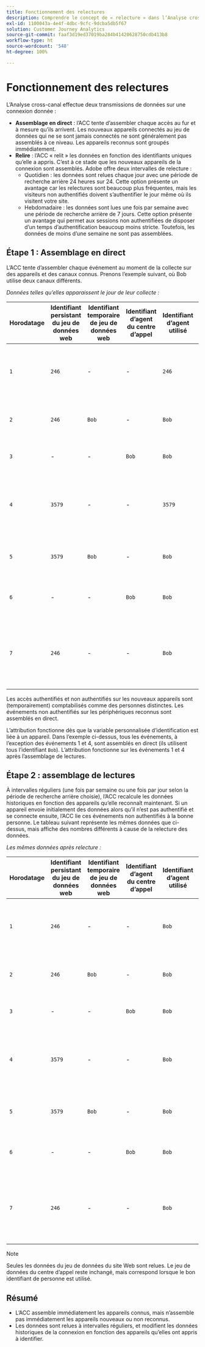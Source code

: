 ```yaml
---
title: Fonctionnement des relectures
description: Comprendre le concept de « relecture » dans l’Analyse cross-canal
exl-id: 1100043a-4e4f-4dbc-9cfc-9dcba5db5f67
solution: Customer Journey Analytics
source-git-commit: faaf3d19ed37019ba284b41420628750cdb413b8
workflow-type: ht
source-wordcount: '548'
ht-degree: 100%

---
```


# Fonctionnement des relectures

L’Analyse cross-canal effectue deux transmissions de données sur une connexion donnée :

* **Assemblage en direct** : l’ACC tente d’assembler chaque accès au fur et à mesure qu’ils arrivent. Les nouveaux appareils connectés au jeu de données qui ne se sont jamais connectés ne sont généralement pas assemblés à ce niveau. Les appareils reconnus sont groupés immédiatement.
* **Relire** : l’ACC « relit » les données en fonction des identifiants uniques qu’elle a appris. C’est à ce stade que les nouveaux appareils de la connexion sont assemblés. Adobe offre deux intervalles de relecture :
   * Quotidien : les données sont relues chaque jour avec une période de recherche arrière 24 heures sur 24. Cette option présente un avantage car les relectures sont beaucoup plus fréquentes, mais les visiteurs non authentifiés doivent s’authentifier le jour même où ils visitent votre site.
   * Hebdomadaire : les données sont lues une fois par semaine avec une période de recherche arrière de 7 jours. Cette option présente un avantage qui permet aux sessions non authentifiées de disposer d’un temps d’authentification beaucoup moins stricte. Toutefois, les données de moins d’une semaine ne sont pas assemblées.

## Étape 1 : Assemblage en direct

L’ACC tente d’assembler chaque événement au moment de la collecte sur des appareils et des canaux connus. Prenons l’exemple suivant, où Bob utilise deux canaux différents.

*Données telles qu’elles apparaissent le jour de leur collecte :*

| Horodatage | Identifiant persistant du jeu de données web | Identifiant temporaire de jeu de données web | Identifiant d’agent du centre d’appel | Identifiant d’agent utilisé | Explication de l’accès | Mesure Personnes (cumulative) |
| --- | --- | --- | --- | --- | --- | --- |
| `1` | `246` | - | - | `246` | Bob visite votre site sur son ordinateur de bureau, non authentifié | `1` (246) |
| `2` | `246` | `Bob` | - | `Bob` | Bob se connecte sur son ordinateur de bureau | `2` (246 et Bob) |
| `3` | - | - | `Bob` | `Bob` | Bob appelle le service client | `2` (246 et Bob) |
| `4` | `3579` | - | - | `3579` | Bob accède à votre site sur son appareil mobile, non authentifié | `3` (246, Bob et 3579) |
| `5` | `3579` | `Bob` | - | `Bob` | Bob se connecte sur son appareil mobile | `3` (246, Bob et 3579) |
| `6` | - | - | `Bob` | `Bob` | Bob appelle de nouveau le service client | `3` (246, Bob et 3579) |
| `7` | `246` | - | - | `Bob` | Bob accède à nouveau à votre site depuis son ordinateur de bureau, non authentifié | `3` (246, Bob et 3579) |

Les accès authentifiés et non authentifiés sur les nouveaux appareils sont (temporairement) comptabilisés comme des personnes distinctes. Les événements non authentifiés sur les périphériques reconnus sont assemblés en direct.

L’attribution fonctionne dès que la variable personnalisée d’identification est liée à un appareil. Dans l’exemple ci-dessus, tous les événements, à l’exception des événements 1 et 4, sont assemblés en direct (ils utilisent tous l’identifiant `Bob`). L’attribution fonctionne sur les événements 1 et 4 après l’assemblage de lectures.

## Étape 2 : assemblage de lectures

À intervalles réguliers (une fois par semaine ou une fois par jour selon la période de recherche arrière choisie), l’ACC recalcule les données historiques en fonction des appareils qu’elle reconnaît maintenant. Si un appareil envoie initialement des données alors qu’il n’est pas authentifié et se connecte ensuite, l’ACC lie ces événements non authentifiés à la bonne personne. Le tableau suivant représente les mêmes données que ci-dessus, mais affiche des nombres différents à cause de la relecture des données.

*Les mêmes données après relecture :*

| Horodatage | Identifiant persistant du jeu de données web | Identifiant temporaire de jeu de données web | Identifiant d’agent du centre d’appel | Identifiant d’agent utilisé | Explication de l’accès | Mesure Personnes (cumulative) |
| --- | --- | --- | --- | --- | --- | --- |
| `1` | `246` | - | - | `Bob` | Bob visite votre site sur son ordinateur de bureau, non authentifié | `1` (Bob) |
| `2` | `246` | `Bob` | - | `Bob` | Bob se connecte sur son ordinateur de bureau | `1` (Bob) |
| `3` | - | - | `Bob` | `Bob` | Bob appelle le service client | `1` (Bob) |
| `4` | `3579` | - | - | `Bob` | Bob accède à votre site sur son appareil mobile, non authentifié | `1` (Bob) |
| `5` | `3579` | `Bob` | - | `Bob` | Bob se connecte sur son appareil mobile | `1` (Bob) |
| `6` | - | - | `Bob` | `Bob` | Bob appelle de nouveau le service client | `1` (Bob) |
| `7` | `246` | - | - | `Bob` | Bob accède à nouveau à votre site depuis son ordinateur de bureau, non authentifié | `1` (Bob) |

>[!NOTE]
>
>Seules les données du jeu de données du site Web sont relues. Le jeu de données du centre dʼappel reste inchangé, mais correspond lorsque le bon identifiant de personne est utilisé.

## Résumé

* L’ACC assemble immédiatement les appareils connus, mais n’assemble pas immédiatement les appareils nouveaux ou non reconnus.
* Les données sont relues à intervalles réguliers, et modifient les données historiques de la connexion en fonction des appareils qu’elles ont appris à identifier.
